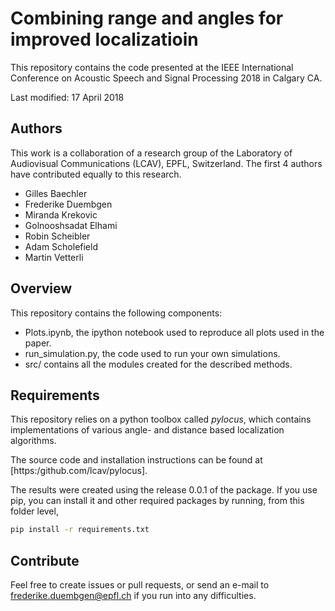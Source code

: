 # Combining range and angles for improved localizatioin

This repository contains the code presented at the IEEE International Conference on Acoustic Speech and Signal Processing 2018 in Calgary CA. 

Last modified: 17 April 2018

## Authors 

This work is a collaboration of a research group of the Laboratory of Audiovisual Communications (LCAV), EPFL, Switzerland. The first 4 authors have contributed equally to this research. 

- Gilles Baechler
- Frederike Duembgen
- Miranda Krekovic
- Golnooshsadat Elhami
- Robin Scheibler
- Adam Scholefield
- Martin Vetterli

## Overview

This repository contains the following components: 
 
- Plots.ipynb, the ipython notebook used to reproduce all plots used in the paper. 
- run_simulation.py, the code used to run your own simulations. 
- src/ contains all the modules created for the described methods. 

## Requirements

This repository relies on a python toolbox called _pylocus_, which contains implementations of various angle- and distance based localization algorithms.   

The source code and installation instructions can be found at [https:/github.com/lcav/pylocus]. 

The results were created using the release 0.0.1 of the package. If you use pip, you can install it and other required packages by running, from this folder level, 

```bash
pip install -r requirements.txt
``` 

## Contribute

Feel free to create issues or pull requests, or send an e-mail to frederike.duembgen@epfl.ch if you run into any difficulties. 



